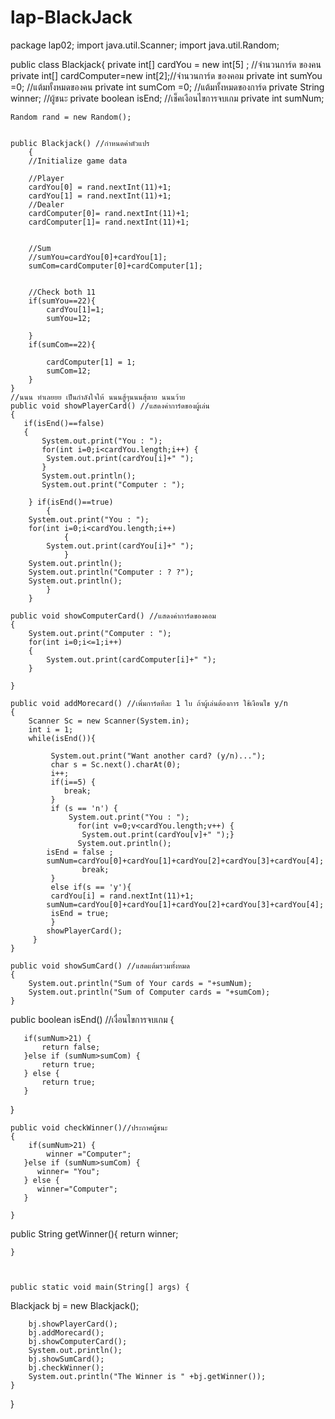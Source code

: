 # lap-BlackJack
package lap02;
import java.util.Scanner;
import java.util.Random;

public class Blackjack{
    private int[] cardYou = new int[5] ; //จำนวนการ์ด ของคน
    private int[] cardComputer=new int[2];//จำนวนการ์ด ของคอม
    private int sumYou =0; //แต้มทั้งหมดของคน
    private int sumCom =0; //แต้มทั้งหมดของการ์ด
    private String winner; //ผู้ชนะ
    private boolean isEnd; //เช็คเงือนไขการจบเกม
    private int sumNum;
    
    
    Random rand = new Random();
    
    
    public Blackjack() //กำหนดค่าตัวแปร
        {
        //Initialize game data
        
        //Player
        cardYou[0] = rand.nextInt(11)+1;        
        cardYou[1] = rand.nextInt(11)+1; 
        //Dealer
        cardComputer[0]= rand.nextInt(11)+1;
        cardComputer[1]= rand.nextInt(11)+1;
        
        
        //Sum
        //sumYou=cardYou[0]+cardYou[1];
        sumCom=cardComputer[0]+cardComputer[1];

        
        //Check both 11
        if(sumYou==22){
        	cardYou[1]=1;
        	sumYou=12;

        }
        if(sumCom==22){
        
            cardComputer[1] = 1;
            sumCom=12;
        }
    }    
    //นนน ทำเลยยย เป็นกำลังใจให้ นนนสู้ๆนนนสุ้ตาย นนนว้าย
    public void showPlayerCard() //แสดงค่าการ์ดของผู้เล่น
    {
       if(isEnd()==false) 
       {
    	   System.out.print("You : ");
           for(int i=0;i<cardYou.length;i++) {
           	System.out.print(cardYou[i]+" ");
           }
           System.out.println();
           System.out.print("Computer : ");
           				
        } if(isEnd()==true) 
        	{
    	System.out.print("You : ");
        for(int i=0;i<cardYou.length;i++) 
        		{
        	System.out.print(cardYou[i]+" ");	
        		}
        System.out.println();
        System.out.println("Computer : ? ?");
        System.out.println();
        	}
    	}
    
    public void showComputerCard() //แสดงค่าการ์ดของคอม
    {	
    	System.out.print("Computer : ");
    	for(int i=0;i<=1;i++) 
    	{
        	System.out.print(cardComputer[i]+" ");
        }
    	
    }
    
    public void addMorecard() //เพิ่มการ์ดทีละ 1 ใบ ถ้าผู้เล่นต้องการ ใช้เงือนไข y/n  
    {
    	Scanner Sc = new Scanner(System.in);
    	int i = 1;   	
    	while(isEnd()){
    		
    		 System.out.print("Want another card? (y/n)...");
        	 char s = Sc.next().charAt(0); 
    		 i++;
    		 if(i==5) {
    			break;
    		 }
    		 if (s == 'n') {
    			 System.out.print("You : ");
    	           for(int v=0;v<cardYou.length;v++) {
    	           	System.out.print(cardYou[v]+" ");}
    	           System.out.println();
       		isEnd = false ;
       		sumNum=cardYou[0]+cardYou[1]+cardYou[2]+cardYou[3]+cardYou[4];
       		        break;	 
       	 	 }
    		 else if(s == 'y'){
       		 cardYou[i] = rand.nextInt(11)+1;
       		sumNum=cardYou[0]+cardYou[1]+cardYou[2]+cardYou[3]+cardYou[4];
       		 isEnd = true;
       	 	 }
         	showPlayerCard(); 
    	 }
    }	
       
    public void showSumCard() //แสดแต้มรวมทั้งหมด
    {       
    	System.out.println("Sum of Your cards = "+sumNum);
    	System.out.println("Sum of Computer cards = "+sumCom);
    }  
   public boolean isEnd() //เงื่อนไขการจบเกม 
   {
	  
	   if(sumNum>21) {
		   return false;
	   }else if (sumNum>sumCom) {
		   return true;
	   } else {
		   return true;
	   }
   }
	 
   
    
    public void checkWinner()//ประกาศผู้ชนะ
    {
    	if(sumNum>21) {
    		winner ="Computer";
 	   }else if (sumNum>sumCom) {
 		  winner= "You";
 	   } else {
 		  winner="Computer";
 	   }      
        
    }

public String getWinner(){
        return winner;

    }



	public static void main(String[] args) {
Blackjack bj = new Blackjack();                
        
        bj.showPlayerCard();
        bj.addMorecard();
        bj.showComputerCard(); 
        System.out.println();
        bj.showSumCard();
        bj.checkWinner();
        System.out.println("The Winner is " +bj.getWinner());
    }       

}


